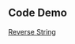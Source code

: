 ## Code Demo
<a href="https://need4swede.github.io/CodeWars-JavaScript/reverse-string/index.html">Reverse String</a>
